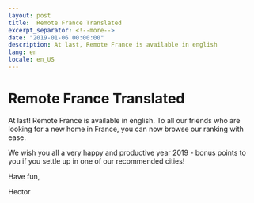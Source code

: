 ```yaml
---
layout: post
title:  Remote France Translated
excerpt_separator: <!--more-->
date: "2019-01-06 00:00:00"
description: At last, Remote France is available in english
lang: en
locale: en_US
---
```


# Remote France Translated

At last! Remote France is available in english. To all our friends who are looking for a new home in France, you can now browse our ranking with ease.

We wish you all a very happy and productive year 2019 - bonus points to you if you settle up in one of our recommended cities!

Have fun,

Hector
